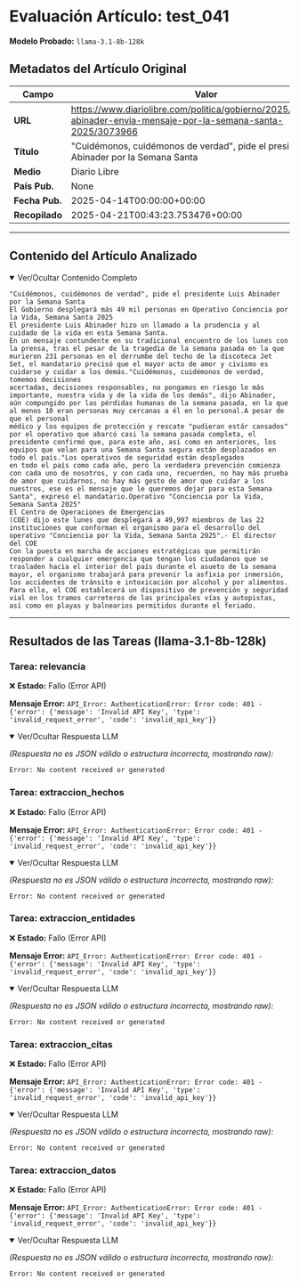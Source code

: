 # Evaluación Artículo: test_041
**Modelo Probado:** `llama-3.1-8b-128k`

## Metadatos del Artículo Original

| Campo          | Valor                                      |
|----------------|--------------------------------------------|
| **URL**        | https://www.diariolibre.com/politica/gobierno/2025/04/14/luis-abinader-envia-mensaje-por-la-semana-santa-2025/3073966           |
| **Título**     | "Cuidémonos, cuidémonos de verdad", pide el presidente Luis Abinader por la Semana Santa       |
| **Medio**      | Diario Libre         |
| **País Pub.**  | None |
| **Fecha Pub.** | 2025-04-14T00:00:00+00:00 |
| **Recopilado** | 2025-04-21T00:43:23.753476+00:00 |

---

## Contenido del Artículo Analizado

<details open>
<summary>Ver/Ocultar Contenido Completo</summary>

```text
"Cuidémonos, cuidémonos de verdad", pide el presidente Luis Abinader por la Semana Santa
El Gobierno desplegará más 49 mil personas en Operativo Conciencia por la Vida, Semana Santa 2025
El presidente Luis Abinader hizo un llamado a la prudencia y al cuidado de la vida en esta Semana Santa.
En un mensaje contundente en su tradicional encuentro de los lunes con la prensa, tras el pesar de la tragedia de la semana pasada en la que murieron 231 personas en el derrumbe del techo de la discoteca Jet Set, el mandatario precisó que el mayor acto de amor y civismo es cuidarse y cuidar a los demás."Cuidémonos, cuidémonos de verdad, tomemos decisiones
acertadas, decisiones responsables, no pongamos en riesgo lo más importante, nuestra vida y de la vida de los demás", dijo Abinader, aún compungido por las pérdidas humanas de la semana pasada, en la que al menos 10 eran personas muy cercanas a él en lo personal.A pesar de que el personal
médico y los equipos de protección y rescate "pudieran estár cansados" por el operativo que abarcó casi la semana pasada completa, el presidente confirmó que, para este año, así como en anteriores, los equipos que velan para una Semana Santa segura están desplazados en todo el país."Los operativos de seguridad están desplegados
en todo el país como cada año, pero la verdadera prevención comienza con cada uno de nosotros, y con cada uno, recuerden, no hay más prueba de amor que cuidarnos, no hay más gesto de amor que cuidar a los nuestros, ese es el mensaje que le queremos dejar para esta Semana Santa", expresó el mandatario.Operativo "Conciencia por la Vida, Semana Santa 2025"
El Centro de Operaciones de Emergencias
(COE) dijo este lunes que desplegará a 49,997 miembros de las 22 instituciones que conforman el organismo para el desarrollo del operativo "Conciencia por la Vida, Semana Santa 2025".- El director del COE
Con la puesta en marcha de acciones estratégicas que permitirán responder a cualquier emergencia que tengan los ciudadanos que se trasladen hacia el interior del país durante el asueto de la semana mayor, el organismo trabajará para prevenir la asfixia por inmersión, los accidentes de tránsito e intoxicación por alcohol y por alimentos.
Para ello, el COE establecerá un dispositivo de prevención y seguridad vial en los tramos carreteros de las principales vías y autopistas, así como en playas y balnearios permitidos durante el feriado.
```
</details>

---

## Resultados de las Tareas (llama-3.1-8b-128k)

### Tarea: relevancia

❌ **Estado:** Fallo (Error API)

   **Mensaje Error:** `API_Error: AuthenticationError: Error code: 401 - {'error': {'message': 'Invalid API Key', 'type': 'invalid_request_error', 'code': 'invalid_api_key'}}`


<details open>
<summary>Ver/Ocultar Respuesta LLM</summary>

_(Respuesta no es JSON válido o estructura incorrecta, mostrando raw):_
```
Error: No content received or generated
```
</details>


### Tarea: extraccion_hechos

❌ **Estado:** Fallo (Error API)

   **Mensaje Error:** `API_Error: AuthenticationError: Error code: 401 - {'error': {'message': 'Invalid API Key', 'type': 'invalid_request_error', 'code': 'invalid_api_key'}}`


<details open>
<summary>Ver/Ocultar Respuesta LLM</summary>

_(Respuesta no es JSON válido o estructura incorrecta, mostrando raw):_
```
Error: No content received or generated
```
</details>


### Tarea: extraccion_entidades

❌ **Estado:** Fallo (Error API)

   **Mensaje Error:** `API_Error: AuthenticationError: Error code: 401 - {'error': {'message': 'Invalid API Key', 'type': 'invalid_request_error', 'code': 'invalid_api_key'}}`


<details open>
<summary>Ver/Ocultar Respuesta LLM</summary>

_(Respuesta no es JSON válido o estructura incorrecta, mostrando raw):_
```
Error: No content received or generated
```
</details>


### Tarea: extraccion_citas

❌ **Estado:** Fallo (Error API)

   **Mensaje Error:** `API_Error: AuthenticationError: Error code: 401 - {'error': {'message': 'Invalid API Key', 'type': 'invalid_request_error', 'code': 'invalid_api_key'}}`


<details open>
<summary>Ver/Ocultar Respuesta LLM</summary>

_(Respuesta no es JSON válido o estructura incorrecta, mostrando raw):_
```
Error: No content received or generated
```
</details>


### Tarea: extraccion_datos

❌ **Estado:** Fallo (Error API)

   **Mensaje Error:** `API_Error: AuthenticationError: Error code: 401 - {'error': {'message': 'Invalid API Key', 'type': 'invalid_request_error', 'code': 'invalid_api_key'}}`


<details open>
<summary>Ver/Ocultar Respuesta LLM</summary>

_(Respuesta no es JSON válido o estructura incorrecta, mostrando raw):_
```
Error: No content received or generated
```
</details>
